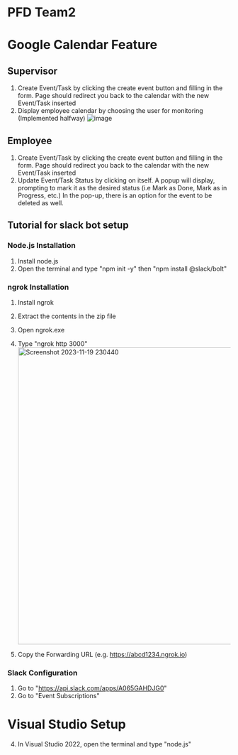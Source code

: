 # PFD Team2
# Google Calendar Feature
## Supervisor
1. Create Event/Task by clicking the create event button and filling in the form. Page should redirect you back to the calendar with the new Event/Task inserted
2. Display employee calendar by choosing the user for monitoring (Implemented halfway)
 ![image](https://github.com/NPShane/PFDTeam2/assets/117629507/eab682ee-b26e-4585-9cd1-883828c3def1)

## Employee
1. Create Event/Task by clicking the create event button and filling in the form. Page should redirect you back to the calendar with the new Event/Task inserted
2. Update Event/Task Status by clicking on itself. A popup will display, prompting to mark it as the desired status (i.e Mark as Done, Mark as in Progress, etc.) In the pop-up, there is an option for the event to be deleted as well.

## Tutorial for slack bot setup

### Node.js Installation
1. Install node.js
2. Open the terminal and type "npm init -y" then "npm install @slack/bolt"

### ngrok Installation
1. Install ngrok
2. Extract the contents in the zip file
3. Open ngrok.exe
4. Type "ngrok http 3000"
   <img width="669" alt="Screenshot 2023-11-19 230440" src="https://github.com/NPShane/PFDTeam2/assets/115973517/f3ef9bcd-20c8-4b20-acf2-45b3b0f4754a">

6. Copy the Forwarding URL (e.g. https://abcd1234.ngrok.io)

### Slack Configuration
1. Go to "https://api.slack.com/apps/A065GAHDJG0"
2. Go to "Event Subscriptions"

# Visual Studio Setup
4. In Visual Studio 2022, open the terminal and type "node.js"
